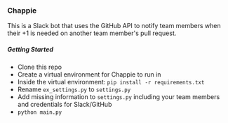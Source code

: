 ### Chappie
This is a Slack bot that uses the GitHub API to notify
team members when their +1 is needed on another team
member's pull request.

##### Getting Started
- Clone this repo
- Create a virtual environment for Chappie to run in
- Inside the virtual environment: ```pip install -r requirements.txt```
- Rename ```ex_settings.py``` to ```settings.py```
- Add missing information to ```settings.py``` including your team members and credentials for Slack/GitHub
- ```python main.py```
